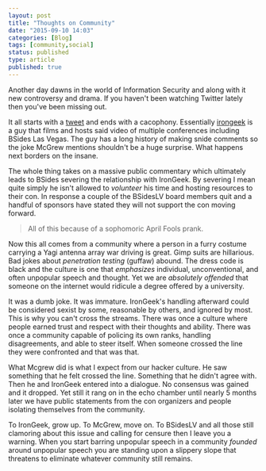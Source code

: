 ```yaml
---
layout: post
title: "Thoughts on Community"
date: "2015-09-10 14:03"
categories: [Blog]
tags: [community,social]
status: published
type: article
published: true
---
```


Another day dawns in the world of Information Security and along with it new controversy and drama. If you haven't been watching
Twitter lately then you've been missing out.

It all starts with a [tweet](https://twitter.com/McGrewSecurity/status/583250910387789824) and ends with a cacophony. Essentially
[irongeek](http://www.irongeek.com/) is a guy that films and hosts said video of multiple conferences including BSides Las Vegas.
The guy has a long history of making snide comments so the joke McGrew mentions shouldn't be a huge surprise. What happens next
borders on the insane.

The whole thing takes on a massive public commentary which ultimately leads to BSides severing the relationship with IronGeek. By
severing I mean quite simply he isn't allowed to *volunteer* his time and hosting resources to their con. In response a couple of
the BSidesLV board members quit and a handful of sponsors have stated they will not support the con moving forward.

> All of this because of a sophomoric April Fools prank.

Now this all comes from a community where a person in a furry costume carrying a Yagi antenna array war driving is great. Gimp suits
are hillarious. Bad jokes about _penetration testing_ (guffaw) abound. The dress code is black and the culture is one that *emphasizes*
individual, unconventional, and often unpopular speech and thought. Yet we are *absolutely offended* that someone on the internet would
ridicule a degree offered by a university.

It was a dumb joke. It was immature. IronGeek's handling afterward could be considered sexist by some, reasonable by others, and
ignored by most. This is why you can't cross the streams. There was once a culture where people earned trust and respect with their thoughts
and ability. There was once a community capable of policing its own ranks, handling disagreements, and able to steer itself. When
someone crossed the line they were confronted and that was that.

What Mcgrew did is what I expect from our hacker culture. He saw something that he felt crossed the line. Something that he didn't
agree with. Then he and IronGeek entered into a dialogue. No consensus was gained and it dropped. Yet still it rang on in the echo chamber
until nearly 5 months later we have public statements from the con organizers and people isolating themselves from the community.

To IronGeek, grow up. To McGrew, move on. To BSidesLV and all those still clamoring about this issue and calling for censure then I leave
you a warning. When you start barring unpopular speech in a community _founded_ around unpopular speech you are standing upon a slippery
slope that threatens to eliminate whatever community still remains.
